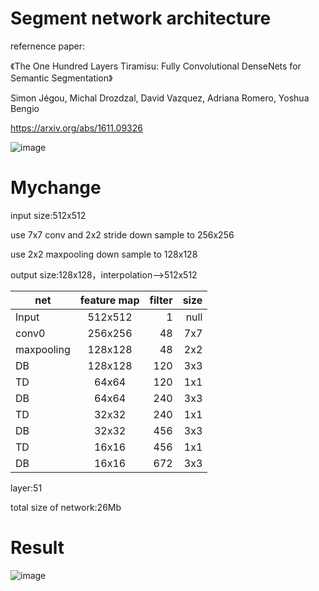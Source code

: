# Segment network architecture
refernence paper:<p>
《The One Hundred Layers Tiramisu: Fully Convolutional DenseNets for Semantic Segmentation》  <p>
   Simon Jégou, Michal Drozdzal, David Vazquez, Adriana Romero, Yoshua Bengio<p>
https://arxiv.org/abs/1611.09326  <p>
![image](https://github.com/KirtoXX/segment/blob/master/20170817161456238.png)
# Mychange
input size:512x512    <p>
use 7x7 conv and 2x2 stride down sample to 256x256  <p>
use 2x2 maxpooling down sample to 128x128 <p>
output size:128x128，interpolation—>512x512    <p>

| net           | feature map   | filter|  size   |
| ------------- |:-------------:| -----:|--------:|
| Input         | 512x512       | 1     |  null   |
| conv0         | 256x256       |  48   |   7x7   | 
| maxpooling    | 128x128       |  48   |   2x2   | 
| DB            | 128x128       |  120  |   3x3   | 
| TD            | 64x64         |  120  |   1x1   | 
| DB            | 64x64         |  240  |   3x3   | 
| TD            | 32x32         |  240  |   1x1   | 
| DB            | 32x32         |  456  |   3x3   | 
| TD            | 16x16         |  456  |   1x1   | 
| DB            | 16x16         |  672  |   3x3   |

layer:51  <p>
total size of network:26Mb    <p>
# Result
![image](https://github.com/KirtoXX/segment/blob/master/tiramasu56.png)
   
  
  
  
  
  
  

